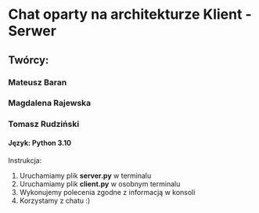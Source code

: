 # Chat oparty na architekturze Klient - Serwer
## Twórcy:
### Mateusz Baran
### Magdalena Rajewska
### Tomasz Rudziński
#### Język: Python 3.10

Instrukcja:
1. Uruchamiamy plik **server.py** w terminalu
2. Uruchamiamy plik **client.py** w osobnym terminalu
3. Wykonujemy polecenia zgodne z informacją w konsoli
4. Korzystamy z chatu :)

